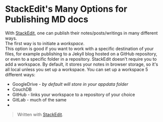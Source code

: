 # StackEdit's Many Options for Publishing MD docs

With [StackEdit](https://stackedit.io), one can publish their notes/posts/writings in many different ways.  
The first way is to initiate a *workspace*.  
This option is good if you want to work with a specific destination of your files, for example publishing to a Jekyll blog hosted on a GitHub repository, or even to a specific folder in a repository.
StackEdit doesn't require you to add a workspace.  By default, it stores your notes in browser storage, so it's all local unless you set up a workspace.
You can set up a workspace 5 different ways:
* GoogleDrive - *by default will store in your appdata folder*
* CouchDB
* GitHub - links your workspace to a repository of your choice
* GitLab - much of the same
* 



> Written with [StackEdit](https://stackedit.io/).
<!--stackedit_data:
eyJoaXN0b3J5IjpbLTkxNzc2NzMzMl19
-->